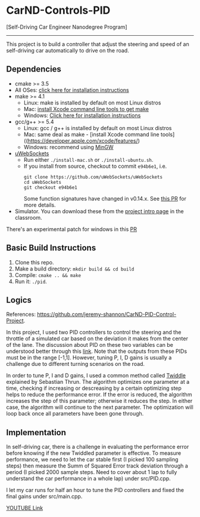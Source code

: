 # CarND-Controls-PID
[Self-Driving Car Engineer Nanodegree Program]

---
This project is to build a controller that adjust the steering and speed of an self-driving car automatically to drive on the road.

## Dependencies

* cmake >= 3.5
 * All OSes: [click here for installation instructions](https://cmake.org/install/)
* make >= 4.1
  * Linux: make is installed by default on most Linux distros
  * Mac: [install Xcode command line tools to get make](https://developer.apple.com/xcode/features/)
  * Windows: [Click here for installation instructions](http://gnuwin32.sourceforge.net/packages/make.htm)
* gcc/g++ >= 5.4
  * Linux: gcc / g++ is installed by default on most Linux distros
  * Mac: same deal as make - [install Xcode command line tools]((https://developer.apple.com/xcode/features/)
  * Windows: recommend using [MinGW](http://www.mingw.org/)
* [uWebSockets](https://github.com/uWebSockets/uWebSockets)
  * Run either `./install-mac.sh` or `./install-ubuntu.sh`.
  * If you install from source, checkout to commit `e94b6e1`, i.e.
    ```
    git clone https://github.com/uWebSockets/uWebSockets 
    cd uWebSockets
    git checkout e94b6e1
    ```
    Some function signatures have changed in v0.14.x. See [this PR](https://github.com/udacity/CarND-MPC-Project/pull/3) for more details.
* Simulator. You can download these from the [project intro page](https://github.com/udacity/self-driving-car-sim/releases) in the classroom.

There's an experimental patch for windows in this [PR](https://github.com/udacity/CarND-PID-Control-Project/pull/3)

## Basic Build Instructions

1. Clone this repo.
2. Make a build directory: `mkdir build && cd build`
3. Compile: `cmake .. && make`
4. Run it: `./pid`. 

## Logics

References: https://github.com/jeremy-shannon/CarND-PID-Control-Project.

In this project, I used two PID controllers to control the steering and the throttle of a simulated car based on the deviation it makes from the center of the lane. The discussion about PID on these two variables can be understood better through this [link](https://www.youtube.com/watch?v=4Y7zG48uHRo&feature=youtu.be). Note that the outputs from these PIDs must be in the range [-1,1]. However, tuning P, I, D gains is usually a challenge due to different turning scenarios on the road. 

In order to tune P, I and D gains, I used a common method called [Twiddle](https://www.youtube.com/watch?v=2uQ2BSzDvXs) explained by Sebastian Thrun. The algorithm optimizes one parameter at a time, checking if increasing or descreasing by a certain optimizing step helps to reduce the performance error. If the error is reduced, the algorithm increases the step of this parameter; otherwise it reduces the step. In either case, the algorithm will continue to the next parameter. The optimization will loop back once all parameters have been gone through.

## Implementation

In self-driving car, there is a challenge in evaluating the performance error before knowing if the new Twiddled parameter is effective. To measure performance, we need to let the car stable first (I picked 100 sampling steps) then measure the Summ of Squared Error track deviation through a period (I picked 2000 sample steps. Need to cover about 1 lap to fully understand the car performance in a whole lap) under src/PID.cpp.

I let my car runs for half an hour to tune the PID controllers and fixed the final gains under src/main.cpp.

[YOUTUBE Link](https://www.youtube.com/watch?v=4U-JUl5dcMU)


